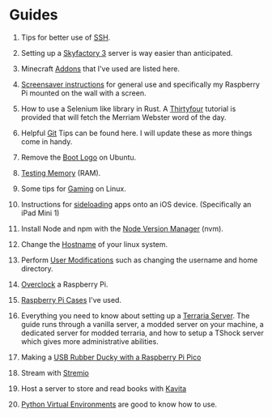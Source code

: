 # Guides

1. Tips for better use of [SSH](./guides/ssh.md).

2. Setting up a [Skyfactory 3](./guides/skyfactory3.md) server is way easier than anticipated.

3. Minecraft [Addons](./guides/minecraft_addons.md) that I've used are listed here.

4. [Screensaver instructions](./guides/screensaver.md) for general use and specifically my Raspberry Pi mounted on the wall with a screen.

5. How to use a Selenium like library in Rust. A [Thirtyfour](./guides/thirtyfour.md) tutorial is provided that will fetch the Merriam Webster word of the day.

6. Helpful [Git](./guides/git.md) Tips can be found here. I will update these as more things come in handy.

7. Remove the [Boot Logo](./guides/rm_boot_logo.md) on Ubuntu.

8. [Testing Memory](./guides/memtester.md) (RAM).

9. Some tips for [Gaming](./guides/gaming_on_linux.md) on Linux.

10. Instructions for [sideloading](./guides/ios_sideloading.md) apps onto an iOS device. (Specifically an iPad Mini 1)

11. Install Node and npm with the [Node Version Manager](./guides/install_node_ubuntu.md) (nvm).
    
12. Change the [Hostname](./guides/hostname.md) of your linux system.

13. Perform [User Modifications](./guides/linux_user_mods.md) such as changing the username and home directory.

14. [Overclock](./guides/rpi_overclocking.md) a Raspberry Pi.

15. [Raspberry Pi Cases](./guides/rpi_cases.md) I've used.

16. Everything you need to know about setting up a [Terraria Server](./guides/terraria.md). The guide runs through a vanilla server, a modded server on your machine, a dedicated server for modded terraria, and how to setup a TShock server which gives more administrative abilities.

17. Making a [USB Rubber Ducky with a Raspberry Pi Pico](./guides/pico-ducky/pico-ducky.md)

18. Stream with [Stremio](./guides/stremio.md)

19. Host a server to store and read books with [Kavita](./guides/kavita.md)

20. [Python Virtual Environments](./guides/python_venv.md) are good to know how to use.